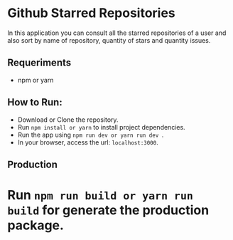 # Github Starred Repositories

In this application you can consult all the starred repositories of a user and also sort by name of repository, quantity of stars and quantity issues.

## Requeriments
*   npm or yarn


## How to Run:
*	Download or Clone the repository.
*	Run ```npm install or yarn``` to install project dependencies.
*	Run the app using ```npm run dev or yarn run dev ```.
*	In your browser, access the url: ``` localhost:3000 ```.

## Production
# Run ```npm run build or yarn run build``` for generate the production package.